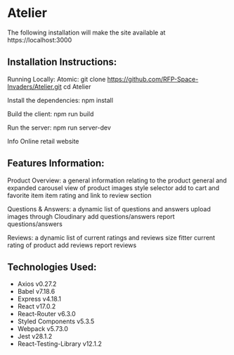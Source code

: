 # Atelier        
The following installation will make the site available at https://localhost:3000

## Installation Instructions:

Running Locally:
Atomic: git clone https://github.com/RFP-Space-Invaders/Atelier.git
cd Atelier

Install the dependencies:
npm install

Build the client:
npm run build

Run the server:
npm run server-dev

Info
Online retail website

## Features Information:

Product Overview: a general information relating to the product
general and expanded carousel view of product images
style selector
add to cart and favorite item
item rating and link to review section

Questions & Answers: a dynamic list of questions and answers
upload images through Cloudinary
add questions/answers
report questions/answers


Reviews: a dynamic list of current ratings and reviews
size fitter
current rating of product
add reviews
report reviews

## Technologies Used:

- Axios v0.27.2
- Babel v7.18.6
- Express v4.18.1
- React v17.0.2
- React-Router v6.3.0
- Styled Components v5.3.5
- Webpack v5.73.0
- Jest v28.1.2
- React-Testing-Library v12.1.2
